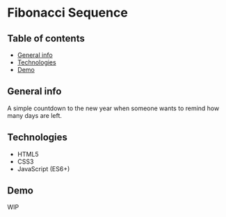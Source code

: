 # Fibonacci Sequence

## Table of contents
* [General info](#general-info)
* [Technologies](#technologies)
* [Demo](#demo)

## General info

A simple countdown to the new year when someone wants to remind how many days are left.

## Technologies

* HTML5
* CSS3
* JavaScript (ES6+)

## Demo

WIP

